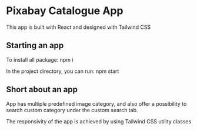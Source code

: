 # Pixabay Catalogue App

This app is built with React and designed with Tailwind CSS

## Starting an app

To install all package: 
npm i

In the project directory, you can run:
npm start

## Short about an app

App has multiple predefined image category, and also offer a possibility to search custom category under the custom search tab.

The responsivity of the app is achieved by using Tailwind CSS utility classes
